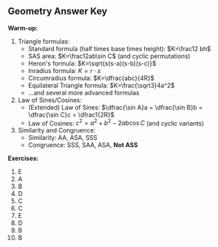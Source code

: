 ## Geometry Answer Key

**Warm-up:**

1. Triangle formulas:
   - Standard formula (half times base times height): $K=\frac12 bh$
   - SAS area: $K=\frac12ab\sin C$ (and cyclic permutations)
   - Heron's formula: $K=\sqrt{s(s-a)(s-b)(s-c)}$
   - Inradius formula: $K=r\cdot s$
   - Circumradius formula: $K=\dfrac{abc}{4R}$
   - Equilateral Triangle formula: $K=\frac{\sqrt3}4a^2$
   - ...and several more advanced formulas
2. Law of Sines/Cosines:
   - (Extended) Law of Sines: $\dfrac{\sin A}a = \dfrac{\sin B}b = \dfrac{\sin C}c = \dfrac1{2R}$
   - Law of Cosines: $c^2 = a^2+b^2-2ab\cos C$  (and cyclic variants)
3. Similarity and Congruence:
   - Similarity: AA, ASA, SSS
   - Congruence: SSS, SAA, ASA, **Not ASS**

**Exercises:**

1. E
2. A
3. B
4. D
5. C
6. C
7. E
8. D
9. B
10. B